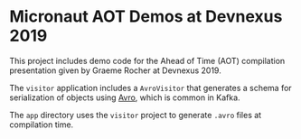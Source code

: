 # Micronaut AOT Demos at Devnexus 2019

This project includes demo code for the Ahead of Time (AOT) compilation presentation given by Graeme Rocher at Devnexus 2019.

The `visitor` application includes a `AvroVisitor` that generates a schema for serialization of objects using [Avro](https://avro.apache.org), which is common in Kafka.

The `app` directory uses the `visitor` project to generate `.avro` files at compilation time.
